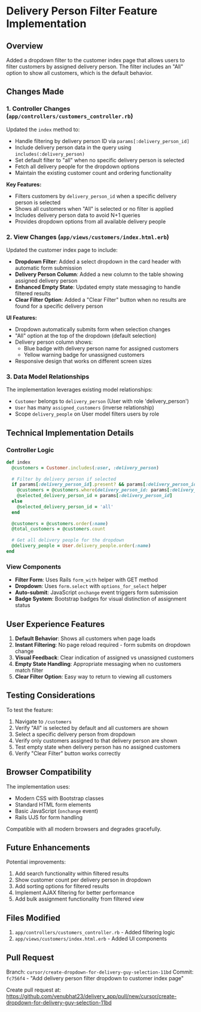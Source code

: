 # Delivery Person Filter Feature Implementation

## Overview
Added a dropdown filter to the customer index page that allows users to filter customers by assigned delivery person. The filter includes an "All" option to show all customers, which is the default behavior.

## Changes Made

### 1. Controller Changes (`app/controllers/customers_controller.rb`)

Updated the `index` method to:
- Handle filtering by delivery person ID via `params[:delivery_person_id]`
- Include delivery person data in the query using `includes(:delivery_person)`
- Set default filter to "all" when no specific delivery person is selected
- Fetch all delivery people for the dropdown options
- Maintain the existing customer count and ordering functionality

**Key Features:**
- Filters customers by `delivery_person_id` when a specific delivery person is selected
- Shows all customers when "All" is selected or no filter is applied
- Includes delivery person data to avoid N+1 queries
- Provides dropdown options from all available delivery people

### 2. View Changes (`app/views/customers/index.html.erb`)

Updated the customer index page to include:
- **Dropdown Filter**: Added a select dropdown in the card header with automatic form submission
- **Delivery Person Column**: Added a new column to the table showing assigned delivery person
- **Enhanced Empty State**: Updated empty state messaging to handle filtered results
- **Clear Filter Option**: Added a "Clear Filter" button when no results are found for a specific delivery person

**UI Features:**
- Dropdown automatically submits form when selection changes
- "All" option at the top of the dropdown (default selection)
- Delivery person column shows:
  - Blue badge with delivery person name for assigned customers
  - Yellow warning badge for unassigned customers
- Responsive design that works on different screen sizes

### 3. Data Model Relationships

The implementation leverages existing model relationships:
- `Customer` belongs to `delivery_person` (User with role 'delivery_person')
- `User` has many `assigned_customers` (inverse relationship)
- Scope `delivery_people` on User model filters users by role

## Technical Implementation Details

### Controller Logic
```ruby
def index
  @customers = Customer.includes(:user, :delivery_person)
  
  # Filter by delivery person if selected
  if params[:delivery_person_id].present? && params[:delivery_person_id] != 'all'
    @customers = @customers.where(delivery_person_id: params[:delivery_person_id])
    @selected_delivery_person_id = params[:delivery_person_id]
  else
    @selected_delivery_person_id = 'all'
  end
  
  @customers = @customers.order(:name)
  @total_customers = @customers.count
  
  # Get all delivery people for the dropdown
  @delivery_people = User.delivery_people.order(:name)
end
```

### View Components
- **Filter Form**: Uses Rails `form_with` helper with GET method
- **Dropdown**: Uses `form.select` with `options_for_select` helper
- **Auto-submit**: JavaScript `onchange` event triggers form submission
- **Badge System**: Bootstrap badges for visual distinction of assignment status

## User Experience Features

1. **Default Behavior**: Shows all customers when page loads
2. **Instant Filtering**: No page reload required - form submits on dropdown change
3. **Visual Feedback**: Clear indication of assigned vs unassigned customers
4. **Empty State Handling**: Appropriate messaging when no customers match filter
5. **Clear Filter Option**: Easy way to return to viewing all customers

## Testing Considerations

To test the feature:
1. Navigate to `/customers`
2. Verify "All" is selected by default and all customers are shown
3. Select a specific delivery person from dropdown
4. Verify only customers assigned to that delivery person are shown
5. Test empty state when delivery person has no assigned customers
6. Verify "Clear Filter" button works correctly

## Browser Compatibility

The implementation uses:
- Modern CSS with Bootstrap classes
- Standard HTML form elements
- Basic JavaScript (`onchange` event)
- Rails UJS for form handling

Compatible with all modern browsers and degrades gracefully.

## Future Enhancements

Potential improvements:
1. Add search functionality within filtered results
2. Show customer count per delivery person in dropdown
3. Add sorting options for filtered results
4. Implement AJAX filtering for better performance
5. Add bulk assignment functionality from filtered view

## Files Modified

1. `app/controllers/customers_controller.rb` - Added filtering logic
2. `app/views/customers/index.html.erb` - Added UI components

## Pull Request

Branch: `cursor/create-dropdown-for-delivery-guy-selection-11bd`
Commit: `fc756f4` - "Add delivery person filter dropdown to customer index page"

Create pull request at: https://github.com/venubhat23/delivery_app/pull/new/cursor/create-dropdown-for-delivery-guy-selection-11bd